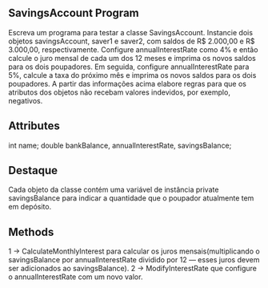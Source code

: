 ## SavingsAccount Program

Escreva um programa para testar a classe SavingsAccount. Instancie dois objetos savingsAccount, saver1 e saver2, com saldos de R$ 2.000,00 e R$ 3.000,00, respectivamente. Configure annualInterestRate como 4% e então calcule o juro mensal de cada um dos 12 meses e imprima os novos saldos para os dois poupadores. Em seguida, configure annualInterestRate para 5%, calcule a taxa do próximo mês e imprima os novos saldos para os dois poupadores. A partir das informações acima elabore regras para que os atributos dos objetos não recebam valores indevidos, por exemplo, negativos.

## Attributes

int name;
double bankBalance, annualInterestRate, savingsBalance;

## Destaque

Cada objeto da classe contém uma variável de instância private savingsBalance para indicar a quantidade que o poupador atualmente tem em depósito.

## Methods

1 -> CalculateMonthlyInterest para calcular os juros mensais(multiplicando o savingsBalance por annualInterestRate dividido por 12 — esses juros devem ser adicionados ao savingsBalance).
2 -> ModifyInterestRate que configure o annualInterestRate com um novo valor.
